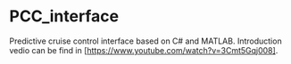 # PCC_interface
Predictive cruise control interface based on C# and MATLAB. 
Introduction vedio can be find in [https://www.youtube.com/watch?v=3Cmt5Gqj008].
